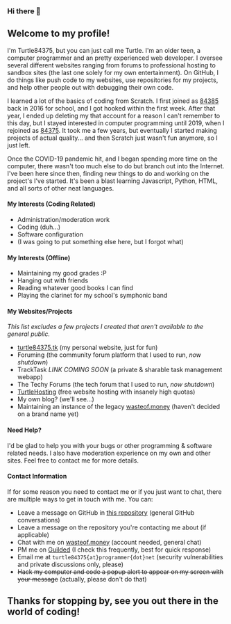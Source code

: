 ### Hi there 👋

## Welcome to my profile!

I'm Turtle84375, but you can just call me Turtle. I'm an older teen, a computer programmer and an pretty experienced web developer. I oversee several different websites ranging from forums to professional hosting to sandbox sites (the last one solely for my own entertainment). On GitHub, I do things like push code to my websites, use repositories for my projects, and help other people out with debugging their own code.

I learned a lot of the basics of coding from Scratch. I first joined as [84385](https://api.scratch.mit.edu/users/84385) back in 2016 for school, and I got hooked within the first week. After that year, I ended up deleting my that account for a reason I can't remember to this day, but I stayed interested in computer programming until 2019, when I rejoined as [84375](https://api.scratch.mit.edu/users/84375). It took me a few years, but eventually I started making projects of actual quality... and then Scratch just wasn't fun anymore, so I just left.

Once the COVID-19 pandemic hit, and I began spending more time on the computer, there wasn't too much else to do but branch out into the Internet. I've been here since then, finding new things to do and working on the project's I've started. It's been a blast learning Javascript, Python, HTML, and all sorts of other neat languages.

#### My Interests (Coding Related)
- Administration/moderation work
- Coding (duh...)
- Software configuration
- (I was going to put something else here, but I forgot what)

#### My Interests (Offline)
- Maintaining my good grades :P
- Hanging out with friends
- Reading whatever good books I can find
- Playing the clarinet for my school's symphonic band

#### My Websites/Projects
_This list excludes a few projects I created that aren't available to the general public._
- [turtle84375.tk](turtle84375.tk) (my personal website, just for fun)
- Foruming (the community forum platform that I used to run, _now shutdown_)
- TrackTask _LINK COMING SOON_ (a private & sharable task management webapp)
- The Techy Forums (the tech forum that I used to run, _now shutdown_)
- [TurtleHosting](https://www.turtlehosting.ml) (free website hosting with insanely high quotas)
- My own blog? (we'll see...)
- Maintaining an instance of the legacy [wasteof.money](https://github.com/jeffalo/wasteof.money) (haven't decided on a brand name yet)

#### Need Help?
I'd be glad to help you with your bugs or other programming & software related needs. I also have moderation experience on my own and other sites. Feel free to contact me for more details.

#### Contact Information
If for some reason you need to contact me or if you just want to chat, there are multiple ways to get in touch with me.
You can:
- Leave a message on GitHub in [this repository](https://github.com/Turtle84375/turtle84375/discussions) (general GitHub conversations)
- Leave a message on the repository you're contacting me about (if applicable)
- Chat with me on [wasteof.money](https://wasteof.money/turtle84375) (account needed, general chat)
- PM me on [Guilded](https://www.guilded.gg/turtle84375) (I check this frequently, best for quick response)
- Email me at `turtle84375{at}programmer{dot}net` (security vulnerabilities and private discussions only, please)
- ~~Hack my computer and code a popup alert to appear on my screen with your message~~ (actually, please don't do that)

## Thanks for stopping by, see you out there in the world of coding!
